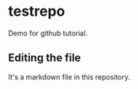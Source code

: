 # testrepo
Demo for github tutorial.

## Editing the file

It's a markdown file in this repository.
